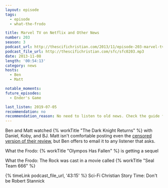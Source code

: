 ```yaml
---
layout: episode
tags:
  - episode
  - what-the-frodo

title: Marvel TV on Netflix and Other News
number: 203
season: 3
podcast_url: http://thescifichristian.com/2013/11/episode-203-marvel-tv-on-netflix-and-other-news/
podcast_file_url: http://thescifichristian.com/sfc/sfc0203.mp3
date: 2013-11-08
length: '00:54:13'
category: news
hosts:
  - Ben
  - Matt

notable_moments:
future_episodes:
  - Ender's Game 

last_listen: 2019-07-05
recommendation: no
recommendation_reason: No need to listen to old news. Check the guide for what's interesting in hindsight.
---
```

Ben and Matt watched {% workTitle "The Dark Knight Returns" %} with Daniel, Koby, and BJ. Matt isn't comfortable posting even the [censored version of their review](https://www.youtube.com/watch?v=DfvQCNgPiSY), but Ben offers to email it to any listener that asks. 

What the Frodo: {% workTitle "Olympos Has Fallen" %} is getting a sequel

What the Frodo: The Rock was cast in a movie called {% workTitle "Seal Team 666" %}

{% timeLink podcast_file_url, '43:15' %} Sci-Fi Christian Story Time: Don't be Robert Stannick